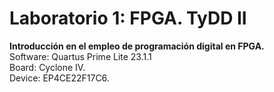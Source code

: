 # Laboratorio 1: FPGA. TyDD II

**Introducción en el empleo de programación digital en FPGA.**  
Software: Quartus Prime Lite 23.1.1  
Board: Cyclone IV.  
Device: EP4CE22F17C6.

